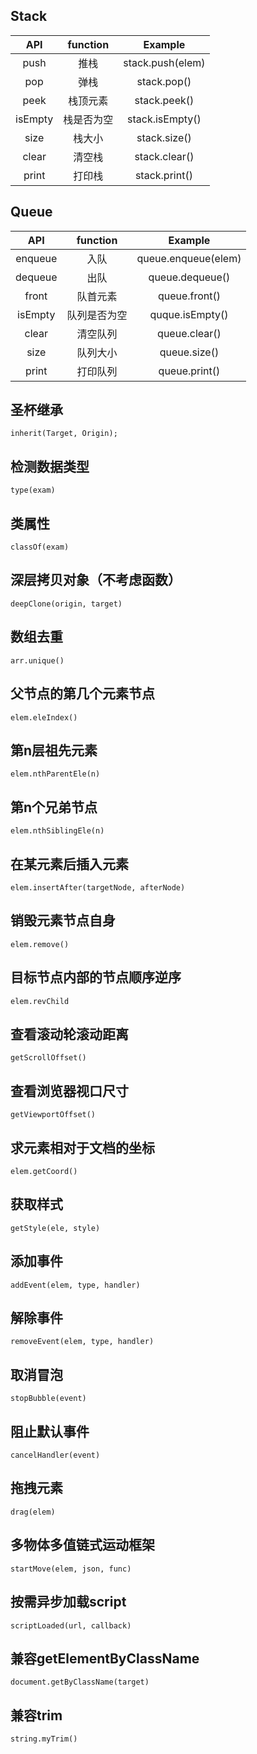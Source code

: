 ## Stack



|   API   |  function  |     Example      |
| :-----: | :--------: | :--------------: |
|  push   |    推栈    | stack.push(elem) |
|   pop   |    弹栈    |   stack.pop()    |
|  peek   |  栈顶元素  |   stack.peek()   |
| isEmpty | 栈是否为空 | stack.isEmpty()  |
|  size   |   栈大小   |   stack.size()   |
|  clear  |   清空栈   |  stack.clear()   |
|  print  |   打印栈   |  stack.print()   |



## Queue

|   API   |   function   |       Example       |
| :-----: | :----------: | :-----------------: |
| enqueue |     入队     | queue.enqueue(elem) |
| dequeue |     出队     |   queue.dequeue()   |
|  front  |   队首元素   |    queue.front()    |
| isEmpty | 队列是否为空 |   quque.isEmpty()   |
|  clear  |   清空队列   |    queue.clear()    |
|  size   |   队列大小   |    queue.size()     |
|  print  |   打印队列   |    queue.print()    |

## 圣杯继承

`inherit(Target, Origin);`

## 检测数据类型

`type(exam)`

## 类属性

`classOf(exam)`

## 深层拷贝对象（不考虑函数）

`deepClone(origin, target)`

## 数组去重

`arr.unique()`

## 父节点的第几个元素节点

`elem.eleIndex()`

## 第n层祖先元素

`elem.nthParentEle(n)`

## 第n个兄弟节点

`elem.nthSiblingEle(n)`

## 在某元素后插入元素

`elem.insertAfter(targetNode, afterNode)`

## 销毁元素节点自身

`elem.remove()`

## 目标节点内部的节点顺序逆序

`elem.revChild`

## 查看滚动轮滚动距离

`getScrollOffset()`

## 查看浏览器视口尺寸

`getViewportOffset()`

## 求元素相对于文档的坐标

`elem.getCoord()`

## 获取样式

`getStyle(ele, style)`

## 添加事件

`addEvent(elem, type, handler)`

## 解除事件

`removeEvent(elem, type, handler)`

## 取消冒泡

`stopBubble(event)`

## 阻止默认事件

`cancelHandler(event)`

## 拖拽元素

`drag(elem)`

## 多物体多值链式运动框架

`startMove(elem, json, func)`

## 按需异步加载script

`scriptLoaded(url, callback)`

## 兼容getElementByClassName

`document.getByClassName(target)`

## 兼容trim

`string.myTrim()`
